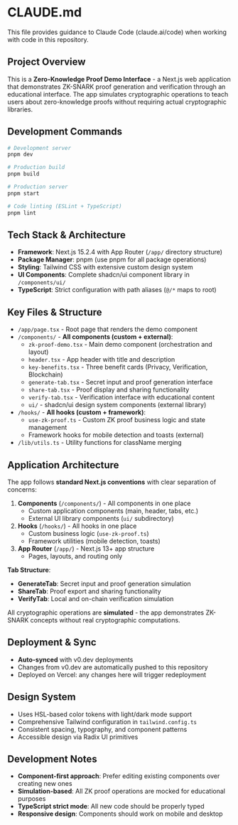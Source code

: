 # CLAUDE.md

This file provides guidance to Claude Code (claude.ai/code) when working with code in this repository.

## Project Overview

This is a **Zero-Knowledge Proof Demo Interface** - a Next.js web application that demonstrates ZK-SNARK proof generation and verification through an educational interface. The app simulates cryptographic operations to teach users about zero-knowledge proofs without requiring actual cryptographic libraries.

## Development Commands

```bash
# Development server
pnpm dev

# Production build
pnpm build

# Production server
pnpm start

# Code linting (ESLint + TypeScript)
pnpm lint
```

## Tech Stack & Architecture

- **Framework**: Next.js 15.2.4 with App Router (`/app/` directory structure)
- **Package Manager**: pnpm (use pnpm for all package operations)
- **Styling**: Tailwind CSS with extensive custom design system
- **UI Components**: Complete shadcn/ui component library in `/components/ui/`
- **TypeScript**: Strict configuration with path aliases (`@/*` maps to root)

## Key Files & Structure

- `/app/page.tsx` - Root page that renders the demo component
- `/components/` - **All components (custom + external)**:
  - `zk-proof-demo.tsx` - Main demo component (orchestration and layout)
  - `header.tsx` - App header with title and description
  - `key-benefits.tsx` - Three benefit cards (Privacy, Verification, Blockchain)
  - `generate-tab.tsx` - Secret input and proof generation interface
  - `share-tab.tsx` - Proof display and sharing functionality
  - `verify-tab.tsx` - Verification interface with educational content
  - `ui/` - shadcn/ui design system components (external library)
- `/hooks/` - **All hooks (custom + framework)**:
  - `use-zk-proof.ts` - Custom ZK proof business logic and state management
  - Framework hooks for mobile detection and toasts (external)
- `/lib/utils.ts` - Utility functions for className merging

## Application Architecture

The app follows **standard Next.js conventions** with clear separation of concerns:
1. **Components** (`/components/`) - All components in one place
   - Custom application components (main, header, tabs, etc.)
   - External UI library components (`ui/` subdirectory)
2. **Hooks** (`/hooks/`) - All hooks in one place  
   - Custom business logic (`use-zk-proof.ts`)
   - Framework utilities (mobile detection, toasts)
3. **App Router** (`/app/`) - Next.js 13+ app structure
   - Pages, layouts, and routing only

**Tab Structure**:
- **GenerateTab**: Secret input and proof generation simulation
- **ShareTab**: Proof export and sharing functionality  
- **VerifyTab**: Local and on-chain verification simulation

All cryptographic operations are **simulated** - the app demonstrates ZK-SNARK concepts without real cryptographic computations.

## Deployment & Sync

- **Auto-synced** with v0.dev deployments
- Changes from v0.dev are automatically pushed to this repository
- Deployed on Vercel: any changes here will trigger redeployment

## Design System

- Uses HSL-based color tokens with light/dark mode support
- Comprehensive Tailwind configuration in `tailwind.config.ts`
- Consistent spacing, typography, and component patterns
- Accessible design via Radix UI primitives

## Development Notes

- **Component-first approach**: Prefer editing existing components over creating new ones
- **Simulation-based**: All ZK proof operations are mocked for educational purposes
- **TypeScript strict mode**: All new code should be properly typed
- **Responsive design**: Components should work on mobile and desktop